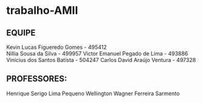 # trabalho-AMII

## EQUIPE

Kevin Lucas Figueredo Gomes - 495412 <br>
Nillia Sousa da Silva - 499957
Victor Emanuel Pegado de Lima - 493886
Vinícius dos Santos Batista - 504247
Carlos David Araújo Ventura - 497328

## PROFESSORES:

Henrique Serigo Lima Pequeno
Wellington Wagner Ferreira Sarmento


